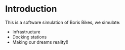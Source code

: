# Introduction
This is a software simulation of Boris Bikes, we simulate:
- Infrastructure
- Docking stations
- Making our dreams reality!!
